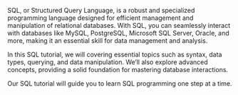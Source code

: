 SQL, or Structured Query Language, is a robust and specialized programming language designed for efficient management and manipulation of relational databases. With SQL, you can seamlessly interact with databases like MySQL, PostgreSQL, Microsoft SQL Server, Oracle, and more, making it an essential skill for data management and analysis.

In this SQL tutorial, we will covering essential topics such as syntax, data types, querying, and data manipulation. We’ll also explore advanced concepts, providing a solid foundation for mastering database interactions.

Our SQL tutorial will guide you to learn SQL programming one step at a time.
